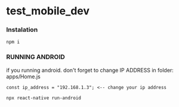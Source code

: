 # test_mobile_dev

### Instalation

```
npm i
```

### RUNNING ANDROID

if you running android. don't forget to change IP ADDRESS in folder: apps/Home.js

```
const ip_address = "192.168.1.3"; <-- change your ip address
```

```
npx react-native run-android
```
